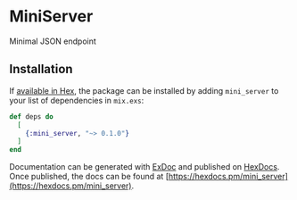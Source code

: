 # MiniServer

Minimal JSON endpoint

## Installation

If [available in Hex](https://hex.pm/docs/publish), the package can be installed
by adding `mini_server` to your list of dependencies in `mix.exs`:

```elixir
def deps do
  [
    {:mini_server, "~> 0.1.0"}
  ]
end
```

Documentation can be generated with [ExDoc](https://github.com/elixir-lang/ex_doc)
and published on [HexDocs](https://hexdocs.pm). Once published, the docs can
be found at [https://hexdocs.pm/mini_server](https://hexdocs.pm/mini_server).


